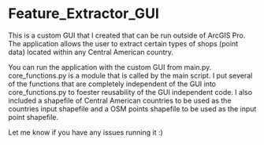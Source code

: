# Feature_Extractor_GUI
This is a custom GUI that I created that can be run outside of ArcGIS Pro. The application allows the user to extract certain types of shops (point data) located within any Central American country.

You can run the application with the custom GUI from main.py. core_functions.py is a module that is called by the main script. I put several of the functions that are 
completely independent of the GUI into core_functions.py to foester reusability of the GUI independent code. I also included a shapefile of Central American countries 
to be used as the countries input shapefile and a OSM points shapefile to be used as the input point shapefile.

Let me know if you have any issues running it :)
